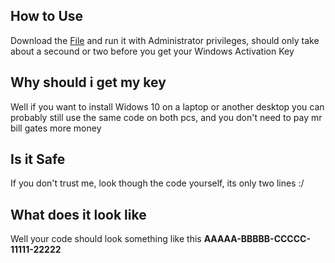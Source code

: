 ## **How to Use**
Download the [File](https://github.com/OlaYZen/Windows-Activation-Key-Grabber/releases/download/Windows/WindowsActivationKeysGrabber.bat) and run it with Administrator privileges, should only take about a secound or two before you get your Windows Activation Key

## **Why should i get my key**
Well if you want to install Widows 10 on a laptop or another desktop you can probably still use the same code on both pcs, and you don't need to pay mr bill gates more money

## **Is it Safe**
If you don't trust me, look though the code yourself, its only two lines :/

## **What does it look like**
Well your code should look something like this **AAAAA-BBBBB-CCCCC-11111-22222**
